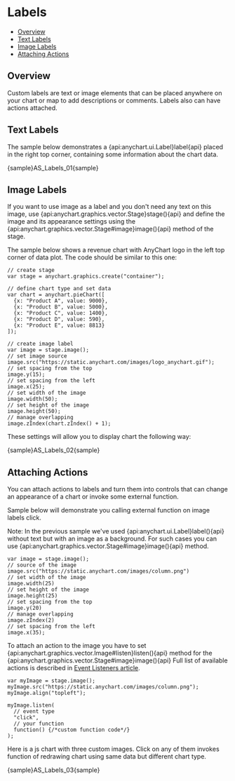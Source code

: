 # Labels 

* [Overview](#overview)
* [Text Labels](#text_labels)
* [Image Labels](#image_labels)
* [Attaching Actions](#attaching_actions)

## Overview

Custom labels are text or image elements that can be placed anywhere on your chart or map to add descriptions or comments. Labels also can have actions attached.

## Text Labels

The sample below demonstrates a {api:anychart.ui.Label}label{api} placed in the right top corner, containing some information about the chart data.

{sample}AS\_Labels\_01{sample}

## Image Labels

If you want to use image as a label and you don't need any text on this image, use {api:anychart.graphics.vector.Stage}stage(){api} and define the image and its appearance settings using the {api:anychart.graphics.vector.Stage#image}image(){api} method of the stage. 
  
The sample below shows a revenue chart with AnyChart logo in the left top corner of data plot. The code should be similar to this one:

```
// create stage
var stage = anychart.graphics.create("container");

// define chart type and set data
var chart = anychart.pieChart([
  {x: "Product A", value: 9000},
  {x: "Product B", value: 5000},
  {x: "Product C", value: 1400},
  {x: "Product D", value: 590},
  {x: "Product E", value: 8813}
]);

// create image label
var image = stage.image();
// set image source
image.src("https://static.anychart.com/images/logo_anychart.gif");
// set spacing from the top
image.y(15);
// set spacing from the left
image.x(25);
// set width of the image
image.width(50);
// set height of the image
image.height(50);
// manage overlapping
image.zIndex(chart.zIndex() + 1);
```

These settings will allow you to display chart the following way:

{sample}AS\_Labels\_02{sample}

## Attaching Actions

You can attach actions to labels and turn them into controls that can change an appearance of a chart or invoke some external function.

Sample below will demonstrate you calling external function on image labels click.

Note: In the previous sample we've used {api:anychart.ui.Label}label(){api} without text but with an image as a background. For such cases you can use {api:anychart.graphics.vector.Stage#image}image(){api} method.

```
var image = stage.image();
// source of the image
image.src("https://static.anychart.com/images/column.png")
// set width of the image
image.width(25)
// set height of the image
image.height(25)
// set spacing from the top
image.y(20)
// manage overlapping
image.zIndex(2)
// set spacing from the left
image.x(35);
```

To attach an action to the image you have to set {api:anychart.graphics.vector.Image#listen}listen(){api} method for the {api:anychart.graphics.vector.Stage#image}image(){api} Full list of available actions is described in [Event Listeners article](../Common_Settings/Event_Listeners).

```
var myImage = stage.image();
myImage.src("https://static.anychart.com/images/column.png");
myImage.align("topleft");

myImage.listen(
  // event type
  "click",
  // your function
  function() {/*custom function code*/}
);
```

Here is a js chart with three custom images. Click on any of them invokes function of redrawing chart using same data but different chart type.

{sample}AS\_Labels\_03{sample}